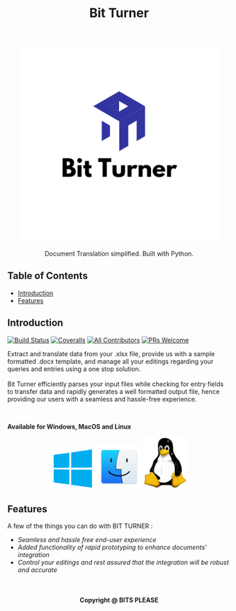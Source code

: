 __<h1 align="center"> Bit Turner </h1> <br>__
<p align="center">
  <a href="https://gitpoint.co/">
    <img alt="GitPoint" title="GitPoint" src="./BitTurner.png" width="450">
  </a>
</p>

<p align="center">
  Document Translation simplified. Built with Python.
</p>



<!-- START doctoc generated TOC please keep comment here to allow auto update -->
<!-- DON'T EDIT THIS SECTION, INSTEAD RE-RUN doctoc TO UPDATE -->
## Table of Contents

- [Introduction](#introduction)
- [Features](#features)

<!-- END doctoc generated TOC please keep comment here to allow auto update -->

## Introduction

[![Build Status](https://img.shields.io/travis/gitpoint/git-point.svg?style=flat-square)](https://travis-ci.org/gitpoint/git-point)
[![Coveralls](https://img.shields.io/coveralls/github/gitpoint/git-point.svg?style=flat-square)](https://coveralls.io/github/gitpoint/git-point)
[![All Contributors](https://img.shields.io/badge/all_contributors-4-orange.svg?style=flat-square)](./CONTRIBUTORS.md)
[![PRs Welcome](https://img.shields.io/badge/PRs-welcome-brightgreen.svg?style=flat-square)](http://makeapullrequest.com)

Extract and translate data from your .xlsx file, provide us with a sample formatted .docx template, and manage all your editings regarding your queries and entries using a one stop solution.
<br><br>Bit Turner efficiently parses your input files while checking for entry fields to transfer data and rapidly generates a well formatted output file, hence providing our users with a seamless and hassle-free experience.

<br>

**__Available for Windows, MacOS and  Linux__**

<p align="center">
  <img src = "WinLogo.png" width=100>  <img   src = "macOS.png" width=100>   <img src = "tux.png" width=100>
</p>

## Features

A few of the things you can do with BIT TURNER :

* _Seamless and hassle free end-user experience_
* _Added functionality of rapid prototyping to enhance documents' integration_
* _Control your editings and rest assured that the integration will be robust and accurate_

<br>

<h4><p align="center">Copyright @ BITS PLEASE </p></h4>

